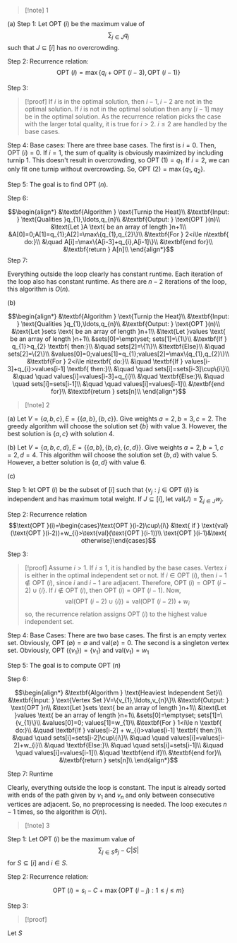 >[!note] 1

(a)
Step 1: Let $\text{OPT }(i)$ be the maximum value of $$\sum_{j\in J}q_{j}$$ such that $J\subseteq[i]$ has no overcrowding.

Step 2: Recurrence relation:$$\text{OPT }(i)=\max\{q_{i}+\text{OPT }(i-3),\text{OPT }(i-1)\}$$

Step 3: 

>[!proof]
If $i$ is in the optimal solution, then $i-1,i-2$ are not in the optimal solution. If $i$ is not in the optimal solution then any $[i-1]$ may be in the optimal solution. As the recurrence relation picks the case with the larger total quality, it is true for $i>2$. $i\le2$ are handled by the base cases.

Step 4: Base cases: There are three base cases. The first is $i=0$. Then, $\text{OPT }(i)=0$. If $i=1$, the sum of quality is obviously maximized by including turnip 1. This doesn't result in overcrowding, so $\text{OPT }(1)=q_{1}$. If $i=2$, we can only fit one turnip without overcrowding. So, $\text{OPT }(2)=\max\{q_{1},q_{2}\}$.

Step 5: The goal is to find $\text{OPT }(n)$.

Step 6: 

$$\begin{align*}
&\textbf{Algorithm } \text{Turnip the Heat}\\
&\textbf{Input: } \text{Qualities }q_{1},\ldots,q_{n}\\
&\textbf{Output: } \text{OPT }(n)\\
&\text{Let }A \text{ be an array of length }n+1\\
&A[0]=0;A[1]=q_{1};A[2]=\max\{q_{1},q_{2}\}\\
&\textbf{For } 2<i\le n\textbf{ do:}\\
&\quad A[i]=\max\{A[i-3]+q_{i},A[i-1]\}\\
&\textbf{end for}\\
&\textbf{return } A[n]\\
\end{align*}$$
Step 7: 

Everything outside the loop clearly has constant runtime. Each iteration of the loop also has constant runtime. As there are $n-2$ iterations of the loop, this algorithm is $O(n)$.

(b)

$$\begin{align*}
&\textbf{Algorithm } \text{Turnip the Heat}\\
&\textbf{Input: } \text{Qualities }q_{1},\ldots,q_{n}\\
&\textbf{Output: } \text{OPT }(n)\\
&\text{Let }sets \text{ be an array of length }n+1\\
&\text{Let }values \text{ be an array of length }n+1\\
&sets[0]=\emptyset; sets[1]=\{1\}\\
&\textbf{If } q_{1}>q_{2} \textbf{ then:}\\
&\quad sets[2]=\{1\}\\
&\textbf{Else}\\
&\quad sets[2]=\{2\}\\
&values[0]=0;values[1]=q_{1};values[2]=\max\{q_{1},q_{2}\}\\
&\textbf{For } 2<i\le n\textbf{ do:}\\
&\quad \textbf{If } values[i-3]+q_{i}>values[i-1] \textbf{ then:}\\
&\quad \quad sets[i]=sets[i-3]\cup\{i\}\\
&\quad \quad values[i]=values[i-3]+q_{i}\\
&\quad \textbf{Else:}\\
&\quad \quad sets[i]=sets[i-1]\\
&\quad \quad values[i]=values[i-1]\\
&\textbf{end for}\\
&\textbf{return } sets[n]\\
\end{align*}$$

 >[!note] 2 

(a) Let $V=\{a,b,c\},E=\{\{a,b\},\{b,c\}\}$. Give weights $a=2,b=3,c=2$. The greedy algorithm will choose the solution set $\{b\}$ with value $3$. However, the best solution is $\{a,c\}$ with solution $4$. 

(b) Let $V=\{a,b,c,d\},E=\{\{a,b\},\{b,c\},\{c,d\}\}$. Give weights $a=2,b=1,c=2,d=4$. This algorithm will choose the solution set $\{b,d\}$ with value $5$. However, a better solution is $\{a,d\}$ with value $6$. 

(c) 

Step 1: let $\text{OPT }(i)$ be the subset of $[i]$ such that $\{v_{j}:j\in \text{OPT }(i)\}$ is independent and has maximum total weight. If $J\subseteq[i]$, let $\text{val}(J)=\sum_{j\in J}w_{j}$.

Step 2: Recurrence relation $$\text{OPT }(i)=\begin{cases}\text{OPT }(i-2)\cup\{i\} &\text{ if } \text{val}(\text{OPT }(i-2))+w_{i}>\text{val}(\text{OPT }(i-1))\\
\text{OPT }(i-1)&\text{ otherwise}\end{cases}$$

Step 3: 

>[!proof]
Assume $i>1$. If $i≤1$, it is handled by the base cases. Vertex $i$ is either in the optimal independent set or not. If $i\in \text{OPT }(i)$, then $i-1\notin \text{OPT }(i)$, since $i$ and $i-1$ are adjacent. Therefore, $\text{OPT }(i)=\text{OPT }(i-2)\cup\{i\}$. If $i\notin \text{OPT }(i)$, then $\text{OPT }(i)=\text{OPT }(i-1)$. Now, $$\text{val}(\text{OPT }(i-2)\cup\{i\})=\text{val}(\text{OPT }(i-2))+w_{i}$$so, the recurrence relation assigns $\text{OPT }(i)$ to the highest value independent set.


Step 4: Base Cases: There are two base cases. The first is an empty vertex set. Obviously, $\text{OPT }(\emptyset)=\emptyset$ and $\text{val}(\emptyset)=0$. The second is a singleton vertex set. Obviously, $\text{OPT }(\{v_{1}\})=\{v_{1}\}$ and $\text{val}(v_{1})=w_{1}$

Step 5: The goal is to compute $\text{OPT }(n)$

Step 6: 

$$\begin{align*}
&\textbf{Algorithm } \text{Heaviest Independent Set}\\
&\textbf{Input: } \text{Vertex Set }V=\{v_{1},\ldots,v_{n}\}\\
&\textbf{Output: } \text{OPT }n\\
&\text{Let }sets \text{ be an array of length }n+1\\
&\text{Let }values \text{ be an array of length }n+1\\
&sets[0]=\emptyset; sets[1]=\{v_{1}\}\\
&values[0]=0; values[1]=w_{1}\\
&\textbf{For } 1<i\le n \textbf{ do:}\\
&\quad \textbf{If } values[i-2] + w_{i}>values[i-1] \textbf{ then:}\\
&\quad \quad sets[i]=sets[i-2]\cup\{i\}\\
&\quad \quad values[i]=values[i-2]+w_{i}\\
&\quad \textbf{Else:}\\
&\quad \quad sets[i]=sets[i-1]\\
&\quad \quad values[i]=values[i-1]\\
&\quad \textbf{end if}\\
&\textbf{end for}\\
&\textbf{return } sets[n]\\
\end{align*}$$

Step 7: Runtime

Clearly, everything outside the loop is constant. The input is already sorted with ends of the path given by $v_{1}$ and $v_{n}$ and only between consecutive vertices are adjacent. So, no preprocessing is needed. The loop executes $n-1$ times, so the algorithm is $O(n)$.

>[!note] 3

Step 1: Let $\text{OPT }(i)$ be the maximum value of  $$\sum_{j\in S}s_{j}-C|S|$$for $S\subseteq[i]$ and $i\in S$.

Step 2: Recurrence relation:

$$\text{OPT }(i)=s_{i}-C+\max\{\text{OPT }(i-j):1\le j\le m\}$$

Step 3: 

>[!proof]

Let $S$ 
